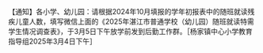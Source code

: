 【通知】各小学、幼儿园：请根据2024年10月填报的学年初报表中的随班就读残疾儿童人数，填写微信上面的《2025年湛江市普通学校（幼儿园）随班就读特需学生情况调查表》，于3月5日下午放学前发到后勤工作群。［杨家镇中心小学教育指导组2025年3月4日下午］